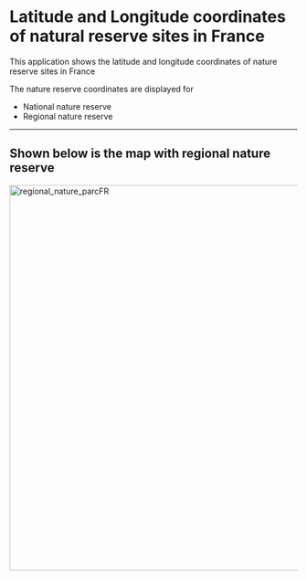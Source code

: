 # Latitude and Longitude coordinates of natural reserve sites in France

This application shows the latitude and longitude coordinates of nature reserve sites in France

The nature reserve coordinates are displayed for
- National nature reserve
- Regional nature reserve
  
---
## Shown below is the map with regional nature reserve
<img width="675" alt="regional_nature_parcFR" src="https://github.com/blockchainamm/FRED_Economic_Data_Analysis/assets/82846751/9cec41bf-a4a3-477c-80a5-f401abb7a85b">

